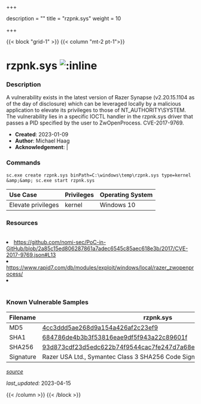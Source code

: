 +++

description = ""
title = "rzpnk.sys"
weight = 10

+++


{{< block "grid-1" >}}
{{< column "mt-2 pt-1">}}


# rzpnk.sys ![:inline](/images/twitter_verified.png) 


### Description

A vulnerability exists in the latest version of Razer Synapse (v2.20.15.1104 as of the day of disclosure) which can be leveraged locally by a malicious application to elevate its privileges to those of NT_AUTHORITY\SYSTEM. The vulnerability lies in a specific IOCTL handler in the rzpnk.sys driver that passes a PID specified by the user to ZwOpenProcess. CVE-2017-9769.

- **Created**: 2023-01-09
- **Author**: Michael Haag
- **Acknowledgement**:  | [](https://twitter.com/)

### Commands

```
sc.exe create rzpnk.sys binPath=C:\windows\temp\rzpnk.sys type=kernel &amp;&amp; sc.exe start rzpnk.sys
```

| Use Case | Privileges | Operating System | 
|:---- | ---- | ---- |
| Elevate privileges | kernel | Windows 10 |

### Resources
<br>
<li><a href="https://github.com/nomi-sec/PoC-in-GitHub/blob/2a85c15ed806287861a7adec6545c85aec618e3b/2017/CVE-2017-9769.json#L13">https://github.com/nomi-sec/PoC-in-GitHub/blob/2a85c15ed806287861a7adec6545c85aec618e3b/2017/CVE-2017-9769.json#L13</a></li>
<li><a href="https://www.rapid7.com/db/modules/exploit/windows/local/razer_zwopenprocess/">https://www.rapid7.com/db/modules/exploit/windows/local/razer_zwopenprocess/</a></li>
<li><a href=""></a></li>
<br>

### Known Vulnerable Samples

| Filename | rzpnk.sys |
|:---- | ---- | 
| MD5 | <a href="https://www.virustotal.com/gui/file/4cc3ddd5ae268d9a154a426af2c23ef9">4cc3ddd5ae268d9a154a426af2c23ef9</a> |
| SHA1 | <a href="https://www.virustotal.com/gui/file/684786de4b3b3f53816eae9df5f943a22c89601f">684786de4b3b3f53816eae9df5f943a22c89601f</a> |
| SHA256 | <a href="https://www.virustotal.com/gui/file/93d873cdf23d5edc622b74f9544cac7fe247d7a68e1e2a7bf2879fad97a3ae63">93d873cdf23d5edc622b74f9544cac7fe247d7a68e1e2a7bf2879fad97a3ae63</a> |
| Signature | Razer USA Ltd., Symantec Class 3 SHA256 Code Signing CA, VeriSign   || Company | Razer, Inc. || Description | Razer Overlay Support || Product | Rzpnk || OriginalFilename | Rzpnk.sys |


[*source*](https://github.com/magicsword-io/LOLDrivers/tree/main/yaml/rzpnk.yaml)

*last_updated:* 2023-04-15








{{< /column >}}
{{< /block >}}
